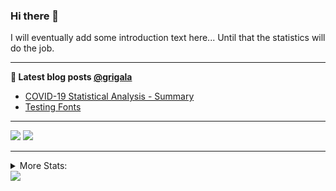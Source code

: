 ### Hi there 👋

I will eventually add some introduction text here... Until that the statistics will do the job. 

<!--
**grigala/grigala** is a ✨ _special_ ✨ repository because its `README.md` (this file) appears on your GitHub profile.

Here are some ideas to get you started:

- 🔭 I’m currently working on ...
- 🌱 I’m currently learning ...
- 👯 I’m looking to collaborate on ...
- 🤔 I’m looking for help with ...
- 💬 Ask me about ...
- 📫 How to reach me: ...
- 😄 Pronouns: ...
- ⚡ Fun fact: ...
-->

---

**📕 Latest blog posts [@grigala](https://grigala.github.io/blog/)**
<!-- BLOG-POST-LIST:START -->
- [COVID-19 Statistical Analysis - Summary](https://grigala.github.io/posts/2020/03/covid-19/)
- [Testing Fonts](https://grigala.github.io/posts/2019/12/testing-fonts/)
<!-- BLOG-POST-LIST:END -->

 ---
 
![](https://grigala-stats.vercel.app/api?username=grigala&count_private=true&show_icons=true&line_height=21&title_color=009930&icon_color=009930) ![](https://grigala-stats.vercel.app/api/top-langs/?username=grigala&layout=compact&title_color=009930)

<!-- images are not the same line
<p align = "center">
    <img src="https://github-readme-stats.vercel.app/api?username=grigala&count_private=true&show_icons=true&theme=dark&line_height=33" width="48%">
    <img src="https://github-readme-stats.vercel.app/api/top-langs/?username=grigala&layout=compact&theme=dark" width="48%">
</p> -->

---
<details>
<summary> More Stats: </summary>
  
<!--START_SECTION:waka-->
📊 **This Week I Spent My Time On** 

```text
⌚︎ Time Zone: Europe/Zurich

💬 Programming Languages: 
Java                     4 hrs 22 mins       ███████████░░░░░░░░░░░░░░   47.03% 
Go                       2 hrs 32 mins       ██████░░░░░░░░░░░░░░░░░░░   27.33% 
CSS                      25 mins             █░░░░░░░░░░░░░░░░░░░░░░░░   4.6% 
Markdown                 25 mins             █░░░░░░░░░░░░░░░░░░░░░░░░   4.5% 
TypeScript               22 mins             █░░░░░░░░░░░░░░░░░░░░░░░░   4.11%

🔥 Editors: 
IntelliJ                 6 hrs 32 mins       █████████████████░░░░░░░░   70.16% 
WebStorm                 1 hr 7 mins         ███░░░░░░░░░░░░░░░░░░░░░░   12.06% 
GoLand                   45 mins             ██░░░░░░░░░░░░░░░░░░░░░░░   8.13% 
Android Studio           44 mins             ██░░░░░░░░░░░░░░░░░░░░░░░   7.96% 
VS Code                  9 mins              ░░░░░░░░░░░░░░░░░░░░░░░░░   1.68%

💻 Operating System: 
Windows                  7 hrs 41 mins       ████████████████████░░░░░   82.65% 
Linux                    1 hr 27 mins        ████░░░░░░░░░░░░░░░░░░░░░   15.67% 
Mac                      9 mins              ░░░░░░░░░░░░░░░░░░░░░░░░░   1.68%

```

**I Mostly Code in C++** 

```text
C++                      2 repos             ██░░░░░░░░░░░░░░░░░░░░░░░   9.09% 
Python                   2 repos             ██░░░░░░░░░░░░░░░░░░░░░░░   9.09% 
Java                     2 repos             ██░░░░░░░░░░░░░░░░░░░░░░░   9.09% 
Scala                    2 repos             ██░░░░░░░░░░░░░░░░░░░░░░░   9.09% 
TeX                      2 repos             ██░░░░░░░░░░░░░░░░░░░░░░░   9.09%

```



<!--END_SECTION:waka-->

![My Code::Stats history graph](https://codestats-readme.wegfan.cn/history-graph/grigala)
---
</details>

<img src="https://komarev.com/ghpvc/?username=grigala&color=009930"/>

<!-- an additional pinned repositiroes -->
<!-- ![ReadMe Card](https://grigala-stats.vercel.app/api/pin/?username=grigala&repo=3DMMDepthFitting&title_color=008800) -->
